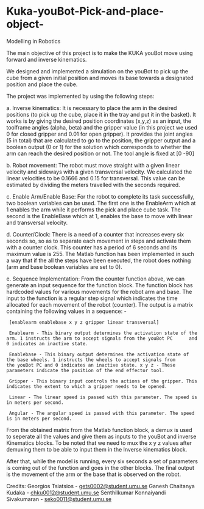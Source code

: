 # Kuka-youBot-Pick-and-place-object-
Modelling in Robotics

The main objective of this project is to make the KUKA youBot move using forward and inverse kinematics. 

We designed and implemented a simulation on the youBot to pick up the cube from a given initial position and moves its base towards a designated position and place the cube.

The project was implemented by using the following steps:

  a. Inverse kinematics: It is necessary to place the arm in the desired positions (to pick up the cube, place it in the tray and put it      in the basket). It works is by giving the desired position coordinates (x,y,z) as an input, the toolframe angles (alpha, beta) and      the gripper value (in this project we used 0 for closed gripper and 0.01 for open gripper). It provides the joint angles (5 in          total) that are calculated to go to the position, the gripper output and a boolean output (0 or 1) for the solution which                corresponds to whether the arm can reach the desired position or not. The tool angle is fixed at [0 -90] 
  
  b. Robot movement: The robot must move straight with a given linear velocity and sideways with a given transversal velocity. We            calculated the linear velocities to be 0.1666 and 0.15 for transversal. This value can be estimated by dividing the meters              travelled with the seconds required.
  
  c. Enable Arm/Enable Base: For the robot to complete its task successfully, two boolean variables can be used. The first one is the
     EnableArm which at 1 enables the arm while it performs the pick and place cube task. The second is the EnableBase which at 1,            enables the base to move with linear and transversal velocity.
     
  d. Counter/Clock: There is a need of a counter that increases every six seconds so, so as to separate each movement in steps and            activate them with a counter clock. This counter has a period of 6 seconds and its maximum value is 255. The Matlab function has        been implemented in such a way that if the all the steps have been executed, the robot does nothing (arm and base boolean variables      are set to 0).
  
  e. Sequence Implementation: From the counter function above, we can generate an input sequence for the function block. The function        block has hardcoded values for various movements for the robot arm and base. The input to the function is a regular step signal          which indicates the time allocated for each movement of the robot (counter). The output is a matrix containing the following values      in a sequence: -
     
     [enablearm enablebase x y z gripper linear transversal]
     
     Enablearm - This binary output determines the activation state of the arm. 1 instructs the arm to accept signals from the youBot PC      and 0 indicates an inactive state.
     
     Enablebase - This binary output determines the activation state of the base wheels. 1 instructs the wheels to accept signals from        the youBot PC and 0 indicates an inactive state. x y z - These parameters indicate the position of the end effector tool. 
     
     Gripper - This binary input controls the actions of the gripper. This indicates the extent to which a gripper needs to be opened.

     Linear - The linear speed is passed with this parameter. The speed is in meters per second.
     
     Angular - The angular speed is passed with this parameter. The speed is in meters per second. 
     
From the obtained matrix from the Matlab function block, a demux is used to seperate all the values and give them as inputs to the youBot and inverse Kinematics blocks. To be noted that we need to mux the x y z values after demuxing them to be able to input them in the Inverse kinematics block.

After that, while the model is running, every six seconds a set of parameters is coming out of the function and goes in the other blocks. The final output is the movement of the arm or the base that is observed on the robot.

Credits:
Georgios Tsiatsios - gets0002@student.umu.se
Ganesh Chaitanya Kudaka - chku0012@student.umu.se
Senthilkumar Konnaiyandi Sivakumaran - seko0011@student.umu.se
